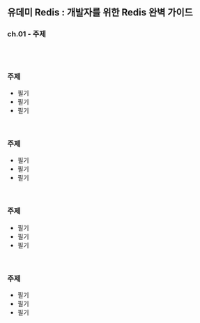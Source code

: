 ## 유데미 Redis : 개발자를 위한 Redis 완벽 가이드
### ch.01 - 주제

<br>
<br>


### 주제
* 필기
* 필기
* 필기


<br>


### 주제
* 필기
* 필기
* 필기


<br>


### 주제
* 필기
* 필기
* 필기


<br>


### 주제
* 필기
* 필기
* 필기




